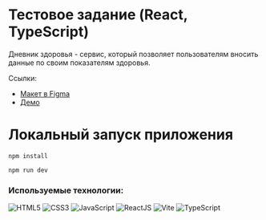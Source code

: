 # Тестовое задание (React, TypeScript)

Дневник здоровья - сервис, который позволяет пользователям вносить данные по своим показателям здоровья.

Ссылки:

- [Макет в Figma](https://www.figma.com/file/R650QbrQL6LRYXdF4JSTfK/%D0%9C%D0%B0%D0%BA%D0%B5%D1%82-%D1%82%D0%B5%D1%81%D1%82%D0%BE%D0%B2%D0%BE%D0%B5-%D0%B7%D0%B0%D0%B4%D0%B0%D0%BD%D0%B8%D0%B5?type=design&node-id=0-1&mode=design&t=f5c1poibutBQMV2r-0)
- [Демо](https://kivals.github.io/health-widget/pressure)

# Локальный запуск приложения

```
npm install
```

```
npm run dev
```

### Используемые технологии:

<p>
  <img src="https://img.shields.io/badge/-HTML5-E34F26?logo=html5&logoColor=white" alt="HTML5">
  <img src="https://img.shields.io/badge/-CSS3-1572B6?logo=css3&logoColor=white" alt="CSS3">
  <img src="https://img.shields.io/badge/-JavaScript-F7DF1E?logo=javascript&logoColor=black" alt="JavaScript">
  <img src="https://img.shields.io/badge/-React-61DAFB?logo=react&logoColor=white" alt="ReactJS">
  <img src="https://img.shields.io/badge/-Vite-646CFF?logo=vite&logoColor=white" alt="Vite">
  <img src="https://img.shields.io/badge/-TypeScript-3178C6?logo=typescript&logoColor=white" alt="TypeScript">
</p>
